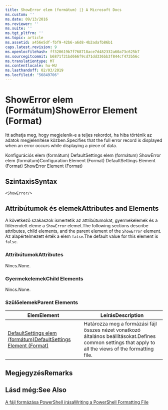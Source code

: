 ```yaml
---
title: ShowError elem (formátum) |} A Microsoft Docs
ms.custom: ''
ms.date: 09/13/2016
ms.reviewer: ''
ms.suite: ''
ms.tgt_pltfrm: ''
ms.topic: article
ms.assetid: a456e5df-fbf9-42b6-a6d8-4b2adafb86b1
caps.latest.revision: 9
ms.openlocfilehash: ff320619b7f768718ace7d482332a60a73c625b7
ms.sourcegitcommit: b6871f21bd666f9cd71dd336bb3f844cf472b56c
ms.translationtype: MT
ms.contentlocale: hu-HU
ms.lasthandoff: 02/03/2019
ms.locfileid: "56849706"
---
```

# <a name="showerror-element-format"></a><span data-ttu-id="e9854-102">ShowError elem (Formátum)</span><span class="sxs-lookup"><span data-stu-id="e9854-102">ShowError Element (Format)</span></span>

<span data-ttu-id="e9854-103">Itt adhatja meg, hogy megjelenik-e a teljes rekordot, ha hiba történik az adatok megjelenítése közben.</span><span class="sxs-lookup"><span data-stu-id="e9854-103">Specifies that the full error record is displayed when an error occurs while displaying a piece of data.</span></span>

<span data-ttu-id="e9854-104">Konfigurációs elem (formátum) DefaultSettings elem (formátum) ShowError elem (formátum)</span><span class="sxs-lookup"><span data-stu-id="e9854-104">Configuration Element (Format) DefaultSettings Element (Format) ShowError Element (Format)</span></span>

## <a name="syntax"></a><span data-ttu-id="e9854-105">Szintaxis</span><span class="sxs-lookup"><span data-stu-id="e9854-105">Syntax</span></span>

```scr
<ShowError/>
```

## <a name="attributes-and-elements"></a><span data-ttu-id="e9854-106">Attribútumok és elemek</span><span class="sxs-lookup"><span data-stu-id="e9854-106">Attributes and Elements</span></span>

<span data-ttu-id="e9854-107">A következő szakaszok ismertetik az attribútumokat, gyermekelemek és a fölérendelt eleme a `ShowError` elemet.</span><span class="sxs-lookup"><span data-stu-id="e9854-107">The following sections describe attributes, child elements, and the parent element of the `ShowError` element.</span></span> <span data-ttu-id="e9854-108">Az alapértelmezett érték a elem `false`.</span><span class="sxs-lookup"><span data-stu-id="e9854-108">The default value for this element is `false`.</span></span>

### <a name="attributes"></a><span data-ttu-id="e9854-109">Attribútumok</span><span class="sxs-lookup"><span data-stu-id="e9854-109">Attributes</span></span>

<span data-ttu-id="e9854-110">Nincs.</span><span class="sxs-lookup"><span data-stu-id="e9854-110">None.</span></span>

### <a name="child-elements"></a><span data-ttu-id="e9854-111">Gyermekelemek</span><span class="sxs-lookup"><span data-stu-id="e9854-111">Child Elements</span></span>

<span data-ttu-id="e9854-112">Nincs.</span><span class="sxs-lookup"><span data-stu-id="e9854-112">None.</span></span>

### <a name="parent-elements"></a><span data-ttu-id="e9854-113">Szülőelemek</span><span class="sxs-lookup"><span data-stu-id="e9854-113">Parent Elements</span></span>

|<span data-ttu-id="e9854-114">Elem</span><span class="sxs-lookup"><span data-stu-id="e9854-114">Element</span></span>|<span data-ttu-id="e9854-115">Leírás</span><span class="sxs-lookup"><span data-stu-id="e9854-115">Description</span></span>|
|-------------|-----------------|
|[<span data-ttu-id="e9854-116">DefaultSettings elem (formátum)</span><span class="sxs-lookup"><span data-stu-id="e9854-116">DefaultSettings Element (Format)</span></span>](./defaultsettings-element-format.md)|<span data-ttu-id="e9854-117">Határozza meg a formázási fájl összes nézet vonatkozó általános beállításokat.</span><span class="sxs-lookup"><span data-stu-id="e9854-117">Defines common settings that apply to all the views of the formatting file.</span></span>|

## <a name="remarks"></a><span data-ttu-id="e9854-118">Megjegyzés</span><span class="sxs-lookup"><span data-stu-id="e9854-118">Remarks</span></span>

## <a name="see-also"></a><span data-ttu-id="e9854-119">Lásd még:</span><span class="sxs-lookup"><span data-stu-id="e9854-119">See Also</span></span>

[<span data-ttu-id="e9854-120">A fájl formázása PowerShell írása</span><span class="sxs-lookup"><span data-stu-id="e9854-120">Writing a PowerShell Formatting File</span></span>](./writing-a-powershell-formatting-file.md)
